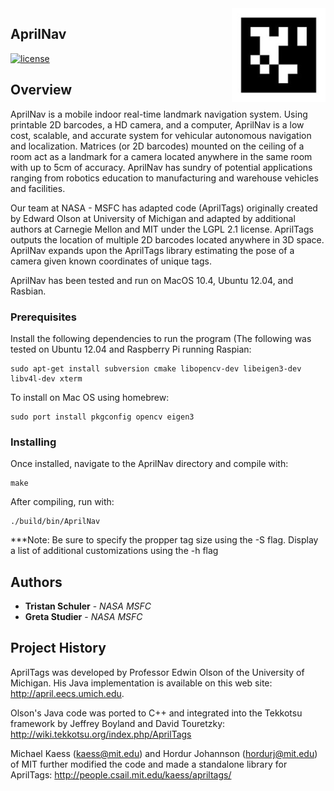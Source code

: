 <img src="AprilNavLogo.jpg" align="right" />

## AprilNav

[![license](https://img.shields.io/badge/license-LGPL%202.1-blue.svg)](https://www.gnu.org/licenses/old-licenses/lgpl-2.1.en.html)

## Overview

AprilNav is a mobile indoor real-time landmark navigation system. Using printable 2D barcodes, a HD
camera, and a computer, AprilNav is a low cost, scalable, and accurate system for vehicular autonomous
navigation and localization. Matrices (or 2D barcodes) mounted on the ceiling of a room act as a landmark for a camera located anywhere in the same room with up to 5cm of accuracy. AprilNav has sundry of potential applications ranging from robotics education to manufacturing and warehouse vehicles and facilities.

Our team at NASA - MSFC has adapted code (AprilTags) originally created by Edward Olson at University of Michigan and adapted by additional authors at Carnegie Mellon and MIT under the LGPL 2.1 license. AprilTags outputs the location of multiple 2D barcodes located anywhere in 3D space. AprilNav expands upon the AprilTags library estimating the pose of a camera given known coordinates of unique tags. 

AprilNav has been tested and run on MacOS 10.4, Ubuntu 12.04, and Rasbian.

### Prerequisites

Install the following dependencies to run the program (The following was tested on Ubuntu 12.04 and Raspberry Pi running Raspian: 

```
sudo apt-get install subversion cmake libopencv-dev libeigen3-dev libv4l-dev xterm
```

To install on Mac OS using homebrew:
```
sudo port install pkgconfig opencv eigen3
```


### Installing

Once installed, navigate to the AprilNav directory and compile with:

```
make
```

After compiling, run with:

```
./build/bin/AprilNav
```

***Note: Be sure to specify the propper tag size using the -S flag. Display a list of additional customizations using the -h flag

## Authors

* **Tristan Schuler** - *NASA MSFC* 
* **Greta Studier** - *NASA MSFC* 

## Project History

AprilTags was developed by Professor Edwin Olson of the University of
Michigan.  His Java implementation is available on this web site:
  http://april.eecs.umich.edu.

Olson's Java code was ported to C++ and integrated into the Tekkotsu
framework by Jeffrey Boyland and David Touretzky:
  http://wiki.tekkotsu.org/index.php/AprilTags

Michael Kaess (kaess@mit.edu) and Hordur Johannson (hordurj@mit.edu) of MIT
further modified the code and made a standalone library for AprilTags:
  http://people.csail.mit.edu/kaess/apriltags/
